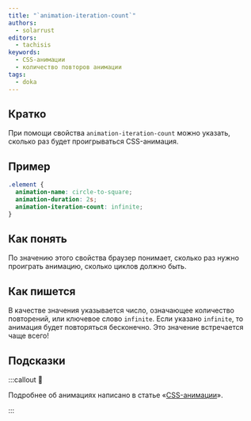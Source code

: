 ```yaml
---
title: "`animation-iteration-count`"
authors:
  - solarrust
editors:
  - tachisis
keywords:
  - CSS-анимации
  - количество повторов анимации
tags:
  - doka
---
```


## Кратко

При помощи свойства `animation-iteration-count` можно указать, сколько раз будет проигрываться CSS-анимация.

## Пример

```css
.element {
  animation-name: circle-to-square;
  animation-duration: 2s;
  animation-iteration-count: infinite;
}
```

## Как понять

По значению этого свойства браузер понимает, сколько раз нужно проиграть анимацию, сколько циклов должно быть.

## Как пишется

В качестве значения указывается число, означающее количество повторений, или ключевое слово `infinite`. Если указано `infinite`, то анимация будет повторяться бесконечно. Это значение встречается чаще всего!

## Подсказки

:::callout 🦄

Подробнее об анимациях написано в статье «[CSS-анимации](/css/animation)».

:::
